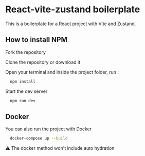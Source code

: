 # React-vite-zustand boilerplate

This is a boilerplate for a React project with Vite and Zustand.

## How to install NPM

Fork the repository

Clone the repository or download it

Open your terminal and inside the project folder, run :

```bash
  npm install
```

Start the dev server

```bash
  npm run dev
```

## Docker

You can also run the project with Docker

```bash
  docker-compose up --build
```

⚠️ The docker method won't include auto hydration
